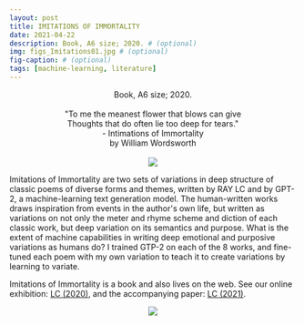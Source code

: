 ```yaml
---
layout: post
title: IMITATIONS OF IMMORTALITY
date: 2021-04-22
description: Book, A6 size; 2020. # (optional)
img: figs_Imitations01.jpg # (optional)
fig-caption: # (optional)
tags: [machine-learning, literature]
---
```

<p align="center">
Book, A6 size; 2020.<br><br>
"To me the meanest flower that blows can give<br>
Thoughts that do often lie too deep for tears."<br>
- Intimations of Immortality<br>
by William Wordsworth<br><br>
<img src="{{site.baseurl}}/assets/img/figs_Imitations01.gif">
</p>

Imitations of Immortality are two sets of variations in deep structure of classic poems of diverse forms and themes, written by RAY LC and by GPT-2, a machine-learning text generation model. The human-written works draws inspiration from events in the author's own life, but written as variations on not only the meter and rhyme scheme and diction of each classic work, but deep variation on its semantics and purpose. What is the extent of machine capabilities in writing deep emotional and purposive variations as humans do? I trained GTP-2 on each of the 8 works, and fine-tuned each poem with my own variation to teach it to create variations by learning to variate.

Imitations of Immortality is a book and also lives on the web. See our online exhibition: [LC (2020)][show], and the accompanying paper: [LC (2021)][pub].

[show]: https://raylc.org/imitations/index.html
[pub]: https://raylc.org/chairbots/ImitationsOfImmortality_ARTECH2021_02.pdf

<p align="center">
<img src="{{site.baseurl}}/assets/img/figs_Imitations02.jpg">
</p>